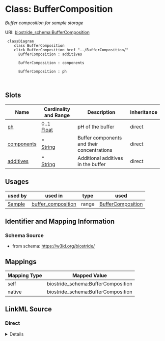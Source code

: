 

# Class: BufferComposition 


_Buffer composition for sample storage_





URI: [biostride_schema:BufferComposition](https://w3id.org/biostride/schema/BufferComposition)





```mermaid
 classDiagram
    class BufferComposition
    click BufferComposition href "../BufferComposition/"
      BufferComposition : additives
        
      BufferComposition : components
        
      BufferComposition : ph
        
      
```




<!-- no inheritance hierarchy -->


## Slots

| Name | Cardinality and Range | Description | Inheritance |
| ---  | --- | --- | --- |
| [ph](ph.md) | 0..1 <br/> [Float](Float.md) | pH of the buffer | direct |
| [components](components.md) | * <br/> [String](String.md) | Buffer components and their concentrations | direct |
| [additives](additives.md) | * <br/> [String](String.md) | Additional additives in the buffer | direct |





## Usages

| used by | used in | type | used |
| ---  | --- | --- | --- |
| [Sample](Sample.md) | [buffer_composition](buffer_composition.md) | range | [BufferComposition](BufferComposition.md) |







## Identifier and Mapping Information






### Schema Source


* from schema: https://w3id.org/biostride/




## Mappings

| Mapping Type | Mapped Value |
| ---  | ---  |
| self | biostride_schema:BufferComposition |
| native | biostride_schema:BufferComposition |






## LinkML Source

<!-- TODO: investigate https://stackoverflow.com/questions/37606292/how-to-create-tabbed-code-blocks-in-mkdocs-or-sphinx -->

### Direct

<details>
```yaml
name: BufferComposition
description: Buffer composition for sample storage
from_schema: https://w3id.org/biostride/
attributes:
  ph:
    name: ph
    description: pH of the buffer
    from_schema: https://w3id.org/biostride/
    rank: 1000
    domain_of:
    - BufferComposition
    range: float
    minimum_value: 0
    maximum_value: 14
  components:
    name: components
    description: Buffer components and their concentrations
    from_schema: https://w3id.org/biostride/
    rank: 1000
    domain_of:
    - BufferComposition
    range: string
    multivalued: true
  additives:
    name: additives
    description: Additional additives in the buffer
    from_schema: https://w3id.org/biostride/
    rank: 1000
    domain_of:
    - BufferComposition
    range: string
    multivalued: true

```
</details>

### Induced

<details>
```yaml
name: BufferComposition
description: Buffer composition for sample storage
from_schema: https://w3id.org/biostride/
attributes:
  ph:
    name: ph
    description: pH of the buffer
    from_schema: https://w3id.org/biostride/
    rank: 1000
    alias: ph
    owner: BufferComposition
    domain_of:
    - BufferComposition
    range: float
    minimum_value: 0
    maximum_value: 14
  components:
    name: components
    description: Buffer components and their concentrations
    from_schema: https://w3id.org/biostride/
    rank: 1000
    alias: components
    owner: BufferComposition
    domain_of:
    - BufferComposition
    range: string
    multivalued: true
  additives:
    name: additives
    description: Additional additives in the buffer
    from_schema: https://w3id.org/biostride/
    rank: 1000
    alias: additives
    owner: BufferComposition
    domain_of:
    - BufferComposition
    range: string
    multivalued: true

```
</details>